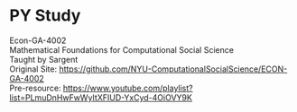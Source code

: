 # PY Study
Econ-GA-4002\
Mathematical Foundations for Computational Social Science \
Taught by Sargent \
Original Site: https://github.com/NYU-ComputationalSocialScience/ECON-GA-4002 \
Pre-resource: https://www.youtube.com/playlist?list=PLmuDnHwFwWyItXFIUD-YxCyd-4OiOVY9K 
